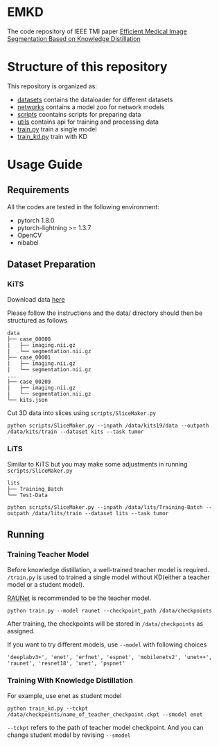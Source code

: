 # EMKD
The code repository of IEEE TMI paper [Efficient Medical Image Segmentation Based on Knowledge Distillation](https://ieeexplore.ieee.org/abstract/document/9491090)

# Structure of this repository
This repository is organized as:

- [datasets](/datasets/) contains the dataloader for different datasets
- [networks](/networks/) contains a model zoo for network models
- [scripts](/networks/) coontains scripts for preparing data
- [utils](/networks/) contains api for training and processing data
- [train.py](/train.py) train a single model
- [train_kd.py](/train_kd.py) train with KD

# Usage Guide

## Requirements

 All the codes are tested in the following environment:

- pytorch 1.8.0
- pytorch-lightning >= 1.3.7
- OpenCV
- nibabel

## Dataset Preparation

### KiTS
Download data [here](https://github.com/neheller/kits19)

Please follow the instructions and the data/ directory should then be structured as follows
```
data
├── case_00000
|   ├── imaging.nii.gz
|   └── segmentation.nii.gz
├── case_00001
|   ├── imaging.nii.gz
|   └── segmentation.nii.gz
...
├── case_00209
|   ├── imaging.nii.gz
|   └── segmentation.nii.gz
└── kits.json
```
Cut 3D data into slices using ```scripts/SliceMaker.py``` 

```
python scripts/SliceMaker.py --inpath /data/kits19/data --outpath /data/kits/train --dataset kits --task tumor
```

### LiTS
Similar to KiTS but you may make some adjustments in running ```scripts/SliceMaker.py``` 
```
lits
├── Training_Batch
└── Test-Data
```
```
python scripts/SliceMaker.py --inpath /data/lits/Training-Batch --outpath /data/lits/train --dataset lits --task tumor
```

## Running
### Training Teacher Model
Before knowledge distillation, a well-trained teacher model is required. ```/train.py``` is used to trained a single model without KD(either a teacher model or a student model). 

[RAUNet](https://github.com/nizhenliang/RAUNet) is recommended to be the teacher model.

```
python train.py --model raunet --checkpoint_path /data/checkpoints
```

After training, the checkpoints will be stored in ```/data/checkpoints``` as assigned.

If you want to try different models, use ```--model``` with following choices
```
'deeplabv3+', 'enet', 'erfnet', 'espnet', 'mobilenetv2', 'unet++', 'raunet', 'resnet18', 'unet', 'pspnet'
```
### Training With Knowledge Distillation 
For example, use enet as student model

```
python train_kd.py --tckpt /data/checkpoints/name_of_teacher_checkpoint.ckpt --smodel enet
```

```--tckpt``` refers to the path of teacher model checkpoint. And you can change student model by revising ```--smodel```
